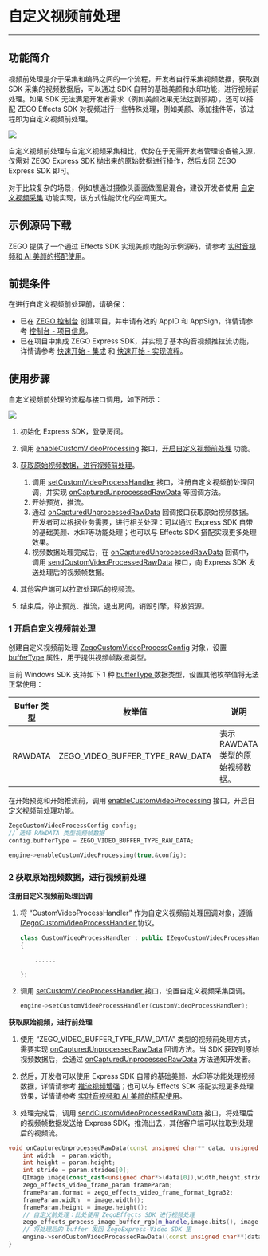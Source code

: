 # 自定义视频前处理

- - -

## 功能简介

视频前处理是介于采集和编码之间的一个流程，开发者自行采集视频数据，获取到 SDK 采集的视频数据后，可以通过 SDK 自带的基础美颜和水印功能，进行视频前处理。如果 SDK 无法满足开发者需求（例如美颜效果无法达到预期），还可以搭配 ZEGO Effects SDK 对视频进行一些特殊处理，例如美颜、添加挂件等，该过程即为自定义视频前处理。

<Frame width="512" height="auto" caption=""><img src="https://doc-media.zego.im/sdk-doc/Pics/Common/ZegoExpressEngine/video_pre_processing.png" /></Frame>

自定义视频前处理与自定义视频采集相比，优势在于无需开发者管理设备输入源，仅需对 ZEGO Express SDK 抛出来的原始数据进行操作，然后发回 ZEGO Express SDK 即可。

<Note title="说明">


对于比较复杂的场景，例如想通过摄像头画面做图层混合，建议开发者使用 [自定义视频采集](https://doc-zh.zego.im/article/3678) 功能实现，该方式性能优化的空间更大。
</Note>


## 示例源码下载

ZEGO 提供了一个通过 Effects SDK 实现美颜功能的示例源码，请参考 [实时音视频和 AI 美颜的搭配使用](/real-time-video-windows-cpp/best-practice/integration-with-zego-effects-sdk)。

## 前提条件

在进行自定义视频前处理前，请确保：

- 已在 [ZEGO 控制台](https://console.zego.im) 创建项目，并申请有效的 AppID 和 AppSign，详情请参考 [控制台 - 项目信息](/console/project-info)。
- 已在项目中集成 ZEGO Express SDK，并实现了基本的音视频推拉流功能，详情请参考 [快速开始 - 集成](https://doc-zh.zego.im/article/197) 和 [快速开始 - 实现流程](https://doc-zh.zego.im/article/7633)。


## 使用步骤

自定义视频前处理的流程与接口调用，如下所示：

<Frame width="512" height="auto" caption=""><img src="https://doc-media.zego.im/sdk-doc/Pics/Common/ZegoExpressEngine/custom_video_process_win_new.png" /></Frame>

1. 初始化 Express SDK，登录房间。

2. 调用 [enableCustomVideoProcessing](https://doc-zh.zego.im/article/api?doc=Express_Video_SDK_API~cpp_windows~class~IZegoExpressEngine#enable-custom-video-processing) 接口，[开启自定义视频前处理](#1-开启自定义视频前处理) 功能。

3. [获取原始视频数据，进行视频前处理](#2-获取原始视频数据进行视频前处理)。

    1. 调用 [setCustomVideoProcessHandler](https://doc-zh.zego.im/article/api?doc=Express_Video_SDK_API~cpp_windows~class~IZegoExpressEngine#set-custom-video-process-handler) 接口，注册自定义视频前处理回调，并实现 [onCapturedUnprocessedRawData](https://doc-zh.zego.im/article/api?doc=Express_Video_SDK_API~cpp_windows~class~IZegoCustomVideoProcessHandler#on-captured-unprocessed-raw-data) 等回调方法。
    2. 开始预览，推流。
    3. 通过 [onCapturedUnprocessedRawData](https://doc-zh.zego.im/article/api?doc=Express_Video_SDK_API~cpp_windows~class~IZegoCustomVideoProcessHandler#on-captured-unprocessed-raw-data) 回调接口获取原始视频数据。开发者可以根据业务需要，进行相关处理：可以通过 Express SDK 自带的基础美颜、水印等功能处理；也可以与 Effects SDK 搭配实现更多处理效果。
    4. 视频数据处理完成后，在 [onCapturedUnprocessedRawData](https://doc-zh.zego.im/article/api?doc=Express_Video_SDK_API~cpp_windows~class~IZegoCustomVideoProcessHandler#on-captured-unprocessed-raw-data) 回调中，调用 [sendCustomVideoProcessedRawData](https://doc-zh.zego.im/article/api?doc=Express_Video_SDK_API~cpp_windows~class~IZegoExpressEngine#send-custom-video-processed-raw-data) 接口，向 Express SDK 发送处理后的视频帧数据。

4. 其他客户端可以拉取处理后的视频流。
5. 结束后，停止预览、推流，退出房间，销毁引擎，释放资源。

### 1 开启自定义视频前处理

创建自定义视频前处理 [ZegoCustomVideoProcessConfig](https://doc-zh.zego.im/article/api?doc=Express_Video_SDK_API~cpp_windows~struct~ZegoCustomVideoProcessConfig) 对象，设置 [bufferType](https://doc-zh.zego.im/article/api?doc=Express_Video_SDK_API~cpp_windows~struct~ZegoCustomVideoCaptureConfig#buffer-type) 属性，用于提供视频帧数据类型。

目前 Windows SDK 支持如下 1 种 [bufferType ](https://doc-zh.zego.im/article/api?doc=Express_Video_SDK_API~cpp_windows~enum~ZegoVideoBufferType) 数据类型，设置其他枚举值将无法正常使用：

| Buffer 类型 |枚举值|说明 |
|-----|------|------|
| RAWDATA | ZEGO_VIDEO_BUFFER_TYPE_RAW_DATA|表示 RAWDATA 类型的原始视频数据。|

在开始预览和开始推流前，调用 [enableCustomVideoProcessing](https://doc-zh.zego.im/article/api?doc=Express_Video_SDK_API~cpp_windows~class~IZegoExpressEngine#enable-custom-video-processing) 接口，开启自定义视频前处理功能。

```cpp
ZegoCustomVideoProcessConfig config;
// 选择 RAWDATA 类型视频帧数据
config.bufferType = ZEGO_VIDEO_BUFFER_TYPE_RAW_DATA;

engine->enableCustomVideoProcessing(true,&config);
```

### 2 获取原始视频数据，进行视频前处理

**注册自定义视频前处理回调**

1. 将 “CustomVideoProcessHandler” 作为自定义视频前处理回调对象，遵循 [IZegoCustomVideoProcessHandler ](https://doc-zh.zego.im/article/api?doc=Express_Video_SDK_API~cpp_windows~class~IZegoCustomVideoProcessHandler) 协议。

    ```cpp
    class CustomVideoProcessHandler : public IZegoCustomVideoProcessHandler
    {

        ......

    };
    ```

2. 调用 [setCustomVideoProcessHandler ](https://doc-zh.zego.im/article/api?doc=Express_Video_SDK_API~cpp_windows~class~IZegoExpressEngine#set-custom-video-process-handler) 接口，设置自定义视频采集回调。

    ```cpp
    engine->setCustomVideoProcessHandler(customVideoProcessHandler);
    ```

**获取原始视频，进行前处理**

1. 使用 “ZEGO_VIDEO_BUFFER_TYPE_RAW_DATA” 类型的视频前处理方式，需要实现 [onCapturedUnprocessedRawData](https://doc-zh.zego.im/article/api?doc=Express_Video_SDK_API~cpp_windows~class~IZegoCustomVideoProcessHandler#on-captured-unprocessed-raw-data) 回调方法。当 SDK 获取到原始视频数据后，会通过 [onCapturedUnprocessedRawData](https://doc-zh.zego.im/article/api?doc=Express_Video_SDK_API~cpp_windows~class~IZegoCustomVideoProcessHandler#on-captured-unprocessed-raw-data) 方法通知开发者。

2. 然后，开发者可以使用 Express SDK 自带的基础美颜、水印等功能处理视频数据，详情请参考 [推流视频增强](https://doc-zh.zego.im/article/18878)；也可以与 Effects SDK 搭配实现更多处理效果，详情请参考 [实时音视频和 AI 美颜的搭配使用](/real-time-video-windows-cpp/best-practice/integration-with-zego-effects-sdk)。

3. 处理完成后，调用 [sendCustomVideoProcessedRawData](https://doc-zh.zego.im/article/api?doc=Express_Video_SDK_API~cpp_windows~class~IZegoExpressEngine#send-custom-video-processed-raw-data) 接口，将处理后的视频帧数据发送给 Express SDK，推流出去，其他客户端可以拉取到处理后的视频流。

```cpp
void onCapturedUnprocessedRawData(const unsigned char** data, unsigned int* dataLength, ZegoVideoFrameParam param, unsigned long long referenceTimeMillisecond, ZegoPublishChannel channel) {
    int width  = param.width;
    int height = param.height;
    int stride = param.strides[0];
    QImage image(const_cast<unsigned char*>(data[0]),width,height,stride,QImage::Format_ARGB32);
    zego_effects_video_frame_param frameParam;
    frameParam.format = zego_effects_video_frame_format_bgra32;
    frameParam.width  = image.width();
    frameParam.height = image.height();
    // 自定义前处理：此处使用 ZegoEffects SDK 进行视频处理
    zego_effects_process_image_buffer_rgb(m_handle,image.bits(), image.bytesPerLine() * image.height(),frameParam);
    // 将处理后的 buffer 发回 ZegoExpress-Video SDK 里
    engine->sendCustomVideoProcessedRawData((const unsigned char**)data,dataLength,param,referenceTimeMillisecond);
}
```
